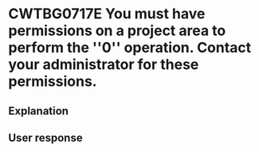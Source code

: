 # CWTBG0717E You must have permissions on a project area to perform the ''0'' operation. Contact your administrator for these permissions.

## Explanation

## User response
